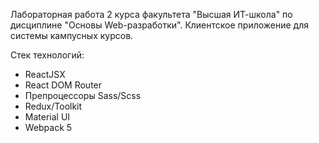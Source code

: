 Лабораторная работа 2 курса факультета "Высшая ИТ-школа" по дисциплине "Основы Web-разработки".
Клиентское приложение для системы кампусных курсов.

Стек технологий:

-   ReactJSX
-   React DOM Router
-   Препроцессоры Sass/Scss
-   Redux/Toolkit
-   Material UI
-   Webpack 5
